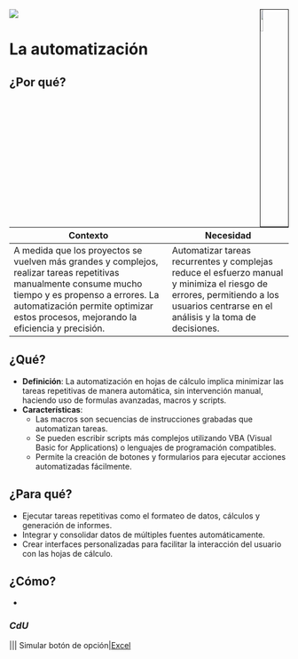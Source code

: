 <img src="../../images/DALL·E-2024-03-11-22.22.25.webp" width="10%" align=right border=1>
<a href="../../README.md"><img src="https://img.shields.io/badge/-Tabla_de_contenidos-000?style=flat&logo=Emlakjet&logoColor=red"></a>

# La automatización

## ¿Por qué?

|Contexto|Necesidad|
|-|-|
A medida que los proyectos se vuelven más grandes y complejos, realizar tareas repetitivas manualmente consume mucho tiempo y es propenso a errores. La automatización permite optimizar estos procesos, mejorando la eficiencia y precisión.|Automatizar tareas recurrentes y complejas reduce el esfuerzo manual y minimiza el riesgo de errores, permitiendo a los usuarios centrarse en el análisis y la toma de decisiones.

## ¿Qué?

- **Definición**: La automatización en hojas de cálculo implica minimizar las tareas repetitivas de manera automática, sin intervención manual, haciendo uso de formulas avanzadas, macros y scripts.
- **Características**: 
  - Las macros son secuencias de instrucciones grabadas que automatizan tareas.
  - Se pueden escribir scripts más complejos utilizando VBA (Visual Basic for Applications) o lenguajes de programación compatibles.
  - Permite la creación de botones y formularios para ejecutar acciones automatizadas fácilmente.

## ¿Para qué?

- Ejecutar tareas repetitivas como el formateo de datos, cálculos y generación de informes.
- Integrar y consolidar datos de múltiples fuentes automáticamente.
- Crear interfaces personalizadas para facilitar la interacción del usuario con las hojas de cálculo.

## ¿Cómo?

- 

### *CdU*

|||
Simular botón de opción|[Excel](https://1drv.ms/x/s!AnIJHRHgFpG-l2eDH47saOP50SOC)

